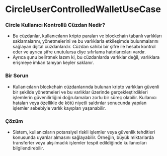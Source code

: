 # CircleUserControlledWalletUseCase

### Circle Kullanıcı Kontrollü Cüzdan Nedir? 
- Bu cüzdanlar, kullanıcıların kripto paraları ve blockchain tabanlı varlıkları saklamalarını, yönetmelerini ve bu varlıklarla etkileşimde bulunmalarını sağlayan dijital cüzdanlardır. Cüzdan sahibi bir şifre ile hesabı kontrol eder ve ayrıca şifre unutulursa diye sıfırlama hatırlarıcıları vardır.
- Ayrıca şunu belirtmek lazım ki, bu cüzdanlarda varlıklar değil, varlıklara erişmeye imkan tanıyan keyler saklanır.

### Bir Sorun
- Kullanıcıların blockchain cüzdanlarında bulunan kripto varlıkları güvenli bir şekilde yönetmeleri ve bu varlıklar üzerinde gerçekleştirdikleri işlemlerin güvenilirliğini doğrulamaları zorlu bir süreç olabilir. Kullanıcı hataları veya özellikle de kötü niyetli saldırılar sonucunda yapılan işlemler sebebiyle varlık kayıpları yaşanabilir.

### Çözüm
- Sistem, kullanıcıların potansiyel riskli işlemler veya güvenlik tehditleri konusunda uyarılar almasını sağlayabilir. Örneğin, büyük miktarlarda transferler veya alışılmadık işlemler tespit edildiğinde kullanıcıları bilgilendirebilir.
